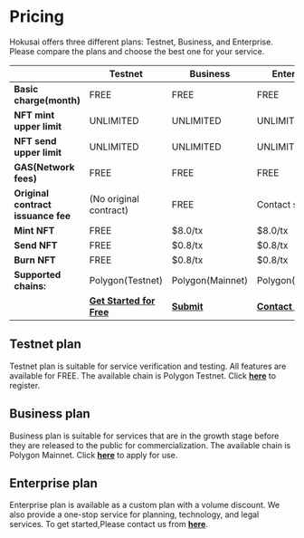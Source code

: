 # Pricing

Hokusai offers three different plans: Testnet, Business, and Enterprise.  
Please compare the plans and choose the best one for your service.

 |  | **Testnet** | **Business** | **Enterprise** |
| --- | --- | --- | --- |
| **Basic charge(month)** | FREE | FREE | FREE |
| **NFT mint upper limit** | UNLIMITED | UNLIMITED | UNLIMITED |
| **NFT send upper limit** | UNLIMITED | UNLIMITED | UNLIMITED |
| **GAS(Network fees)** | FREE | FREE | FREE |
| **Original contract issuance fee** | (No original contract) | FREE | Contact sales |
| **Mint NFT** | FREE | $8.0/tx | $8.0/tx |
| **Send NFT** | FREE | $0.8/tx | $0.8/tx |
| **Burn NFT** | FREE | $0.8/tx | $0.8/tx |
| **Supported chains:** | Polygon(Testnet) | Polygon(Mainnet) | Polygon(Mainnet) |
| | [**Get Started for Free**](https://0xhokusai.notion.site/Plolygon-Testnet-42bda92114ef4c28833e38fbc6fa04e0)| [**Submit**](https://0xhokusai.notion.site/Hokusai-API-API-Key-Registration-Form-API-a6d8118d416b41d88632396e3156cddb) | [**Contact sales**](https://hokusai.app/contact) |

## Testnet plan

Testnet plan is suitable for service verification and testing. All features are available for FREE. The available chain is Polygon Testnet.
Click **[here](https://www.notion.so/Plolygon-Testnet-42bda92114ef4c28833e38fbc6fa04e0)** to register.

## Business plan

Business plan is suitable for services that are in the growth stage before they are released to the public for commercialization. The available chain is Polygon Mainnet.
Click **[here](https://www.notion.so/Polygon-Mainnet-8b29f247de5b46e4900797ed4ab3818e)** to apply for use.

## Enterprise plan

Enterprise plan is available as a custom plan with a volume discount. We also provide a one-stop service for planning, technology, and legal services. To get started,Please contact us from **[here](https://hokusai.app/contact)**.


